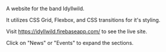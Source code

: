 A website for the band Idyllwild.

It utilizes CSS Grid, Flexbox, and CSS transitions for it's styling.

Visit https://idyllwild.firebaseapp.com/ to see the live site.

Click on "News" or "Events" to expand the sections.
